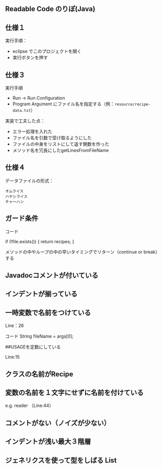 Readable Code のりぽ(Java)
----

仕様１
---
実行手順：
- eclipse でこのプロジェクトを開く
- 実行ボタンを押す

仕様３
----
実行手順
- Run -> Run Configuration
- Program Argument にファイル名を指定する（例：```resource/recipe-data.txt```）


実装で工夫した点：
- エラー処理を入れた
- ファイル名を引数で受け取るようにした
- ファイルの中身をリストにして返す関数を作った
- メソッド名を冗長にしたgetLinesFromFileName

仕様４
----
データファイルの形式：
```
オムライス
ハヤシライス
チャーハン
```
## ガード条件 
コード 

if (!file.exists()) {
	return recipes;
}

メソッドの中やループの中の早いタイミングでリターン（continue or break）する

## Javadocコメントが付いている

## インデントが揃っている

## 一時変数で名前をつけている 
Line：26 

コード 
String fileName = args[0]; 

##USAGEを定数にしている


Line:15

## クラスの名前がRecipe

## 変数の名前を１文字にせずに名前を付けている

e.g. reader （Line:44）

## コメントがない（ノイズが少ない）

## インデントが浅い最大３階層

## ジェネリクスを使って型をしばる List<String>
